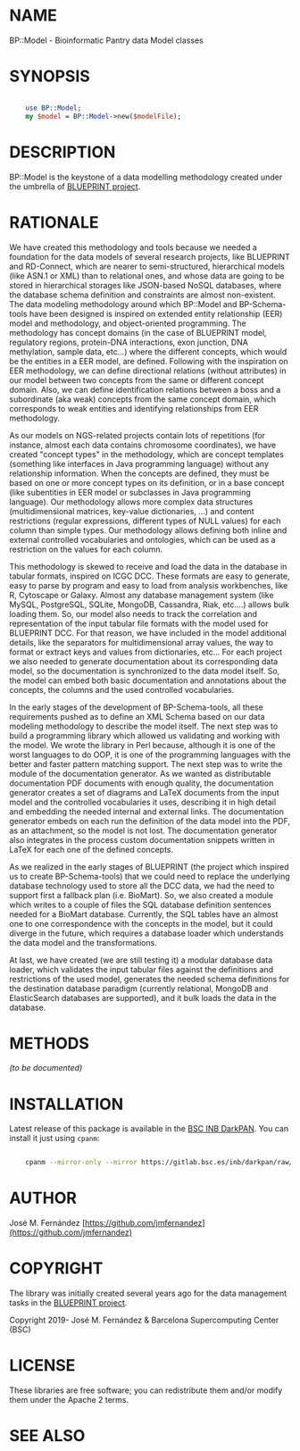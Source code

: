 # NAME

BP::Model - Bioinformatic Pantry data Model classes

# SYNOPSIS

```perl

    use BP::Model;
    my $model = BP::Model->new($modelFile);

```

# DESCRIPTION

BP::Model is the keystone of a data modelling methodology created under
the umbrella of [BLUEPRINT project](https://blueprint-epigenome.eu).

# RATIONALE

We have created this methodology and tools because we needed a foundation
for the data models of several research projects, like BLUEPRINT and
RD-Connect, which are nearer to semi-structured, hierarchical models
(like ASN.1 or XML) than to relational ones, and whose data are going to
be stored in hierarchical storages like JSON-based NoSQL databases, where
the database schema definition and constraints are almost non-existent.
The data modeling methodology around which BP::Model and BP-Schema-tools
have been designed is inspired on extended entity relationship (EER) model
and methodology, and object-oriented programming. The methodology has
concept domains (in the case of BLUEPRINT model, regulatory regions,
protein-DNA interactions, exon junction, DNA methylation, sample data,
etc...) where the different concepts, which would be the entities in a
EER model, are defined. Following with the inspiration on EER methodology,
we can define directional relations (without attributes) in our model
between two concepts from the same or different concept domain. Also, we
can define identification relations between a boss and a subordinate (aka
weak) concepts from the same concept domain, which corresponds to weak
entities and identifying relationships from EER methodology.

As our models on NGS-related projects contain lots of repetitions (for
instance, almost each data contains chromosome coordinates), we have
created "concept types" in the methodology, which are concept templates
(something like interfaces in Java programming language) without any
relationship information. When the concepts are defined, they must be
based on one or more concept types on its definition, or in a base
concept (like subentities in EER model or subclasses in Java programming
language). Our methodology allows more complex data structures
(multidimensional matrices, key-value dictionaries, ...) and content
restrictions (regular expressions, different types of NULL values) for
each column than simple types. Our methodology allows defining both inline
and external controlled vocabularies and ontologies, which can be used as
a restriction on the values for each column.

This methodology is skewed to receive and load the data in the database
in tabular formats, inspired on ICGC DCC. These formats are easy to
generate, easy to parse by program and easy to load from analysis
workbenches, like R, Cytoscape or Galaxy. Almost any database management
system (like MySQL, PostgreSQL, SQLite, MongoDB, Cassandra, Riak,
etc....) allows bulk loading them. So, our model also needs to track the
correlation and representation of the input tabular file formats with the
model used for BLUEPRINT DCC. For that reason, we have included in the
model additional details, like the separators for multidimensional array
values, the way to format or extract keys and values from dictionaries,
etc... For each project we also needed to generate documentation about
its corresponding data model, so the documentation is synchronized to the
data model itself. So, the model can embed both basic documentation and
annotations about the concepts, the columns and the used controlled
vocabularies.

In the early stages of the development of BP-Schema-tools, all these
requirements pushed as to define an XML Schema based on our data modeling
methodology to describe the model itself. The next step was to build a
programming library which allowed us validating and working with the
model. We wrote the library in Perl because, although it is one of the
worst languages to do OOP, it is one of the programming languages with
the better and faster pattern matching support. The next step was to
write the module of the documentation generator. As we wanted as
distributable documentation PDF documents with enough quality, the
documentation generator creates a set of diagrams and LaTeX documents
from the input model and the controlled vocabularies it uses, describing
it in high detail and embedding the needed internal and external links.
The documentation generator embeds on each run the definition of the data
model into the PDF, as an attachment, so the model is not lost. The
documentation generator also integrates in the process custom
documentation snippets written in LaTeX for each one of the defined
concepts.

As we realized in the early stages of BLUEPRINT (the project which
inspired us to create BP-Schema-tools) that we could need to replace the
underlying database technology used to store all the DCC data, we had the
need to support first a fallback plan (i.e. BioMart). So, we also created
a module which writes to a couple of files the SQL database definition
sentences needed for a BioMart database. Currently, the SQL tables have
an almost one to one correspondence with the concepts in the model, but
it could diverge in the future, which requires a database loader which
understands the data model and the transformations.

At last, we have created (we are still testing it) a modular database
data loader, which validates the input tabular files against the
definitions and restrictions of the used model, generates the needed
schema definitions for the destination database paradigm (currently
relational, MongoDB and ElasticSearch databases are supported), and it
bulk loads the data in the database.

# METHODS

_(to be documented)_

# INSTALLATION

Latest release of this package is available in the [BSC INB DarkPAN](https://gitlab.bsc.es/inb/darkpan/). You
can install it just using `cpanm`:

```bash

    cpanm --mirror-only --mirror https://gitlab.bsc.es/inb/darkpan/raw/master/ --mirror https://cpan.metacpan.org/ BP::Model

```

# AUTHOR

José M. Fernández [https://github.com/jmfernandez](https://github.com/jmfernandez)

# COPYRIGHT

The library was initially created several years ago for the data
management tasks in the
[BLUEPRINT project](http://www.blueprint-epigenome.eu/).

Copyright 2019- José M. Fernández & Barcelona Supercomputing Center (BSC)

# LICENSE

These libraries are free software; you can redistribute them and/or modify
them under the Apache 2 terms.

# SEE ALSO
